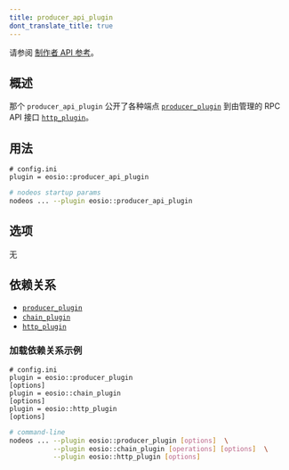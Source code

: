 ```yaml
---
title: producer_api_plugin
dont_translate_title: true
---
```


请参阅 [制作者 API 参考](https://docs.eosnetwork.com/apis/leap/latest/producer.api/)。

## 概述

那个 `producer_api_plugin` 公开了各种端点 [`producer_plugin`](./producer-plugin.md) 到由管理的 RPC API 接口 [`http_plugin`](./http-plugin.md)。

## 用法

```console
# config.ini
plugin = eosio::producer_api_plugin
```
```sh
# nodeos startup params
nodeos ... --plugin eosio::producer_api_plugin
```

## 选项

无

## 依赖关系

* [`producer_plugin`](./producer-plugin.md)
* [`chain_plugin`](./chain-plugin.md)
* [`http_plugin`](./http-plugin.md)

### 加载依赖关系示例

```console
# config.ini
plugin = eosio::producer_plugin
[options]
plugin = eosio::chain_plugin
[options]
plugin = eosio::http_plugin
[options]
```
```sh
# command-line
nodeos ... --plugin eosio::producer_plugin [options]  \
           --plugin eosio::chain_plugin [operations] [options]  \
           --plugin eosio::http_plugin [options]
```
